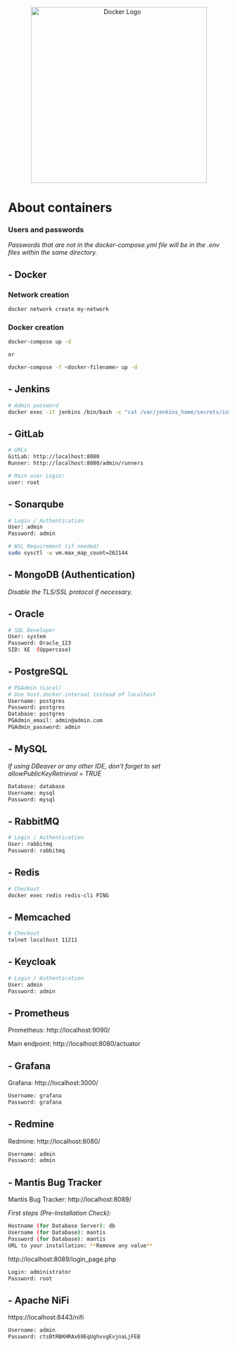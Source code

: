 <p align="center">
  <img src="https://i.imgur.com/z6SRxKv.jpg" width="400" alt="Docker Logo" />
</p>

# About  containers

### Users and passwords

<em>Passwords that are not in the docker-compose.yml file will be in the .env files within the same directory.</em>

## - Docker

### Network creation

```bash
docker network create my-network
```

### Docker creation

```bash
docker-compose up -d

or

docker-compose -f <docker-filename> up -d
```

## - Jenkins

```bash
# Admin password
docker exec -it jenkins /bin/bash -c "cat /var/jenkins_home/secrets/initialAdminPassword"
```

## - GitLab

```bash
# URLs
GitLab: http://localhost:8080
Runner: http://localhost:8080/admin/runners

# Main user Login:
user: root
```

## - Sonarqube

```bash
# Login / Authentication
User: admin
Password: admin

# WSL Requirement (if needed)
sudo sysctl -w vm.max_map_count=262144
```

## - MongoDB (Authentication)

<em>Disable the TLS/SSL protocol if necessary.</em>


## - Oracle

```bash
# SQL Developer
User: system
Password: Oracle_123
SID: XE  (Uppercase)
```

## - PostgreSQL

```bash
# PGAdmin (Local)
# Use host.docker.internal instead of localhost
Username: postgres
Password: postgres
Database: postgres
PGAdmin_email: admin@admin.com
PGAdmin_password: admin
```

## - MySQL

<em>If using DBeaver or any other IDE, don't forget to set allowPublicKeyRetrieval = TRUE </em>

```bash
Database: database
Username: mysql
Password: mysql
```

## - RabbitMQ

```bash
# Login / Authentication
User: rabbitmq
Password: rabbitmq
```

## - Redis

```bash
# Checkout
docker exec redis redis-cli PING
```

## - Memcached

```bash
# Checkout
telnet localhost 11211
```

## - Keycloak

```bash
# Login / Authentication
User: admin
Password: admin
```

## - Prometheus


Prometheus: http://localhost:9090/

Main endpoint: http://localhost:8080/actuator

## - Grafana

Grafana: http://localhost:3000/

```bash
Username: grafana
Password: grafana
```

## - Redmine

Redmine: http://localhost:8080/

```bash
Username: admin
Password: admin
```

## - Mantis Bug Tracker

Mantis Bug Tracker: http://localhost:8089/

<em>First steps (Pre-Installation Check):</em>

```bash
Hostname (for Database Server): db
Username (for Database): mantis
Password (for Database): mantis
URL to your installation: **Remove any value**
```

http://localhost:8089/login_page.php

```bash
Login: administrator
Password: root
```

## - Apache NiFi

https://localhost:8443/nifi

```bash
Username: admin
Password: ctsBtRBKHRAx69EqUghvvgEvjnaLjFEB
```

